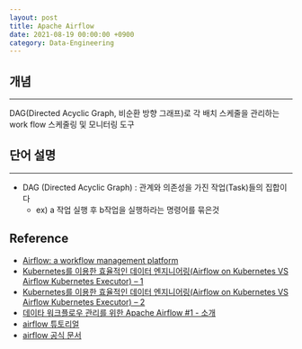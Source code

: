 ```yaml
---
layout: post
title: Apache Airflow 
date: 2021-08-19 00:00:00 +0900
category: Data-Engineering
---
```


## 개념

---

DAG(Directed Acyclic Graph, 비순환 방향 그래프)로 각 배치 스케줄을 관리하는 work flow 스케줄링 및 모니터링  도구

## 단어 설명

---

- DAG (Directed Acyclic Graph) : 관계와 의존성을 가진 작업(Task)들의 집합이다
    - ex) a 작업 실행 후 b작업을 실행하라는 명령어를 묶은것

## Reference

- [Airflow: a workflow management platform](https://medium.com/airbnb-engineering/airflow-a-workflow-management-platform-46318b977fd8)
- [Kubernetes를 이용한 효율적인 데이터 엔지니어링(Airflow on Kubernetes VS Airflow Kubernetes Executor) – 1](https://engineering.linecorp.com/ko/blog/data-engineering-with-airflow-k8s-1/)
- [Kubernetes를 이용한 효율적인 데이터 엔지니어링(Airflow on Kubernetes VS Airflow Kubernetes Executor) – 2](https://engineering.linecorp.com/ko/blog/data-engineering-with-airflow-k8s-2/)
- [데이타 워크플로우 관리를 위한 Apache Airflow #1 - 소개](https://bcho.tistory.com/1184)
- [airflow 튜토리얼](https://blog.si-analytics.ai/59)
- [airflow 공식 문서](https://airflow.apache.org/docs/apache-airflow/stable/start/index.html)



